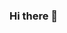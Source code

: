 ### Hi there 👋

<!--
**JonathanAV/jonathanav** is a ✨ _special_ ✨ repository because its `README.md` (this file) appears on your GitHub profile.

Here are some ideas to get you started:

- 🔭 I’m currently working in @Telvista / Actualmente trabajando en @Telvista.
- ⚡ Fun fact: I like video games and I know both English and Spanish, me gustan los video juegos y se Ingles y Español.
- 🌱 I’m currently learning ???
- 🌱 Already have knowledge in / Conocimientos es: SQL, Java, Html, CSS, C#, C ++, Python(basics), others to come...
- 💬 If you need help, I'll help you to the best of my knowledge / Si ocupas ayuda, yo con gusto aporto lo mejor que pueda.
- 📫 How to reach me/Como contactarme: jonathan.angeles@tectijuana.edu.mx
- 😄 Sleepy by nature but will get work done / Dormilon por naturaleza pero terminare mis trabajos.
- 📲 Currently graduated from Elementary School, Middle school and High School. Pretty soon College~ / Actualmente graduado de Primaria, Secundaria y Preparatoria. Proximamente Universidad~.
##Schools/Escuelas
#Elementary School/Primaria: Anahuac
#Middle School/Secundaria: Secundaria General Num. 4
#High School/Preparatoria: Cecyte


